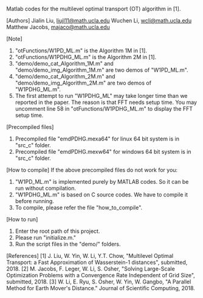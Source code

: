 Matlab codes for the multilevel optimal transport (OT) algorithm in [1].

[Authors]
Jialin Liu, liujl11@math.ucla.edu
Wuchen Li, wcli@math.ucla.edu
Matthew Jacobs, majaco@math.ucla.edu

[Note]
1. "otFunctions/W1PD_ML.m" is the Algorithm 1M in [1].
2. "otFunctions/W1PDHG_ML.m" is the Algorithm 2M in [1].
3. "demo/demo_cat_Algorithm_1M.m" and "demo/demo_img_Algorithm_1M.m" are two demos of "W1PD_ML.m".
4. "demo/demo_cat_Algorithm_2M.m" and "demo/demo_img_Algorithm_2M.m" are two demos of "W1PDHG_ML.m".
5. The first attempt to run "W1PDHG_ML" may take longer time than we reported in the paper. The reason is that FFT needs setup time. You may uncomment line 58 in "otFunctions/W1PDHG_ML.m" to display the FFT setup time.

[Precompiled files]
1. Precompiled file "emdPDHG.mexa64" for linux 64 bit system is in "src_c" folder.
2. Precompiled file "emdPDHG.mexw64" for windows 64 bit system is in "src_c" folder.

[How to compile]
If the above precompiled files do not work for you:
1. "W1PD_ML.m" is implemented purely by MATLAB codes. So it can be run without compilation.
2. "W1PDHG_ML.m" is based on C source codes. We have to compile it before running.
3. To compile, please refer the file "how_to_compile".

[How to run]
1. Enter the root path of this project.
2. Please run "initialize.m."
3. Run the script files in the "demo/" folders.

[References]
[1] J. Liu, W. Yin, W. Li, Y.T. Chow, "Multilevel Optimal Transport: a Fast Approximation of Wasserstein-1 distances", submitted, 2018.
[2] M. Jacobs, F. Leger, W. Li, S. Osher, "Solving Large-Scale Optimization Problems with a Convergence Rate Independent of Grid Size", submitted, 2018.
[3] W. Li, E. Ryu, S. Osher, W. Yin, W. Gangbo, "A Parallel Method for Earth Mover's Distance." Journal of Scientific Computing, 2018.
